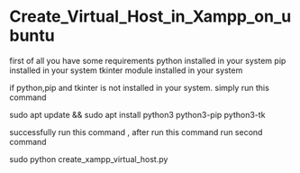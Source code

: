 # Create_Virtual_Host_in_Xampp_on_ubuntu

first of all you have some requirements
python installed in your system 
pip installed in your system
tkinter module installed in your system

if python,pip and tkinter is not installed in your system.
simply run this command 

sudo apt update && sudo apt install python3 python3-pip python3-tk

successfully run this command , after run this command run second command

sudo python create_xampp_virtual_host.py

